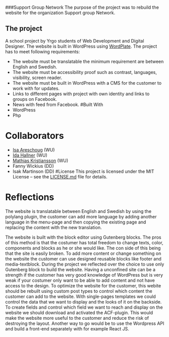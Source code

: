 ###Support Group Network
The purpose of the project was to rebuild the website for the organization Support group Network. 

## The project
A school project by Yrgo students of Web Development and Digital Designer. The website is built in WordPress using [WordPlate](https://wordplate.github.io/). 
The project has to meet following requirements:
-	The website must be translatable the minimum requirement are between English and Swedish.
-	The website must be accessibility proof such as contrast, languages, visibility, screen reader.
-	The website must be built in WordPress with a CMS for the customer to work with for updates.
-	Links to different pages with project with own identity and links to groups on Facebook.
-	News with feed from Facebook.
#Built With
-	WordPress
-	Php

# Collaborators
* [Isa Areschoug](https://github.com/Neyrin) (WU)
* [Ida Hallner](https://github.com/idahal) (WU)
* [Mathias Kristiansson](https://github.com/mrmakr) (WU)
* Fanny Wickius (DD)
* Isak Martinson (DD)
#License
This project is licensed under the MIT License – see the [LICENSE.md](https://choosealicense.com/licenses/mit/) file for details.
# Reflections
The website is translatable between English and Swedish by using the polylang plugin, the customer can add more language by adding another language in the menu-page and then copying the existing page and replacing the content with the new translation.

The website is built with the block editor using Gutenberg blocks. The pros of this method is that the costumer has total freedom to change texts, color, components and blocks as he or she would like. The con side of this being that the site is easily broken. To add more content or change something on the website the customer can use designed reusable blocks like footer and media-textblock. 
During the project we reflected over the choice to use only Gutenberg block to build the website. Having a unconfined site can be a strength if the customer has very good knowledge of WordPress but is very weak if your costumer only want to be able to add content and not have access to the design. 
To optimize the website for the customer, this webite should be rebuilt using custom post types to control which content the customer can add to the website. With single-pages templates we could control the data that we want to display and the looks of it on the backside. To create fields and control which field we want to reach and display on the website we should download and activated the ACF-plugin. This would make the website more useful to the customer and reduce the risk of destroying the layout. Another way to go would be to use the Wordpress API and build a front-end separately with for example React JS. 